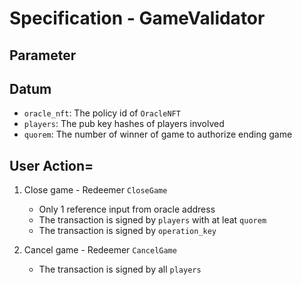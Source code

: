 # Specification - GameValidator

## Parameter

## Datum

- `oracle_nft`: The policy id of `OracleNFT`
- `players`: The pub key hashes of players involved
- `quorem`: The number of winner of game to authorize ending game

## User Action=

1. Close game - Redeemer `CloseGame`

   - Only 1 reference input from oracle address
   - The transaction is signed by `players` with at leat `quorem`
   - The transaction is signed by `operation_key`

2. Cancel game - Redeemer `CancelGame`

   - The transaction is signed by all `players`
